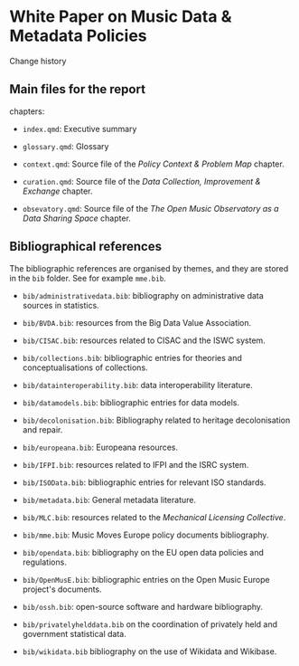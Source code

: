 # White Paper on Music Data & Metadata Policies

Change history


## Main files for the report

chapters:

-   `index.qmd`: Executive summary

-   `glossary.qmd`: Glossary

-   `context.qmd`: Source file of the _Policy Context & Problem Map_ chapter.

-    `curation.qmd`: Source file of the _Data Collection, Improvement & Exchange_ chapter.

-   `obsevatory.qmd`: Source file of the _The Open Music Observatory as a Data Sharing Space_ chapter.



## Bibliographical references

The bibliographic references are organised by themes, and they are stored in the `bib` folder. See for example `mme.bib`.

-   `bib/administrativedata.bib`: bibliography on administrative data sources in statistics.

-    `bib/BVDA.bib`: resources from the Big Data Value Association.

-    `bib/CISAC.bib`: resources related to CISAC and the ISWC system.

-   `bib/collections.bib`: bibliographic entries for theories and conceptualisations of collections.

-   `bib/datainteroperability.bib`: data interoperability literature.

-   `bib/datamodels.bib`: bibliographic entries for data models.

-   `bib/decolonisation.bib`: Bibliography related to heritage decolonisation and repair.

-   `bib/europeana.bib`: Europeana resources.

-   `bib/IFPI.bib`: resources related to IFPI and the ISRC system.

-   `bib/ISOData.bib`: bibliographic entries for relevant ISO standards.

-   `bib/metadata.bib`: General metadata literature.

-   `bib/MLC.bib`: resources related to the _Mechanical Licensing Collective_.

-   `bib/mme.bib`: Music Moves Europe policy documents bibliography.

-   `bib/opendata.bib`: bibliography on the EU open data policies and regulations.

-   `bib/OpenMusE.bib`: bibliographic entries on the Open Music Europe project's documents.

-   `bib/ossh.bib`: open-source software and hardware bibliography.

-   `bib/privatelyhelddata.bib` on the coordination of privately held and government statistical data.

-   `bib/wikidata.bib` bibliography on the use of Wikidata and Wikibase.